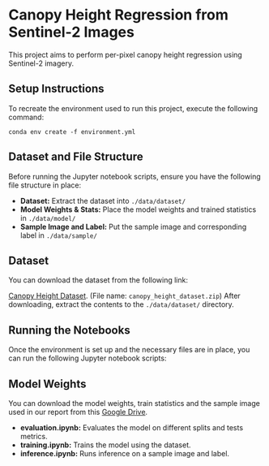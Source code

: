
# Canopy Height Regression from Sentinel-2 Images
This project aims to perform per-pixel canopy height regression using Sentinel-2 imagery.

## Setup Instructions
To recreate the environment used to run this project, execute the following command:
```
conda env create -f environment.yml
```

## Dataset and File Structure
Before running the Jupyter notebook scripts, ensure you have the following file structure in place:

* **Dataset:** Extract the dataset into `./data/dataset/`
* **Model Weights & Stats:** Place the model weights and trained statistics in `./data/model/`
* **Sample Image and Label:** Put the sample image and corresponding label in `./data/sample/`

## Dataset
You can download the dataset from the following link:

[Canopy Height Dataset](https://enacshare.epfl.ch/bY2wS5TcA4CefGks7NtXg). (File name: `canopy_height_dataset.zip`)
After downloading, extract the contents to the `./data/dataset/` directory.

## Running the Notebooks
Once the environment is set up and the necessary files are in place, you can run the following Jupyter notebook scripts:

## Model Weights
You can download the model weights, train statistics and the sample image used in our report from this [Google Drive](https://drive.google.com/drive/folders/1RMOEC3amS9FXChPwZZRPjc5IenxynuYH?usp=sharing).

* **evaluation.ipynb:** Evaluates the model on different splits and tests metrics.
* **training.ipynb:** Trains the model using the dataset.
* **inference.ipynb:** Runs inference on a sample image and label.
